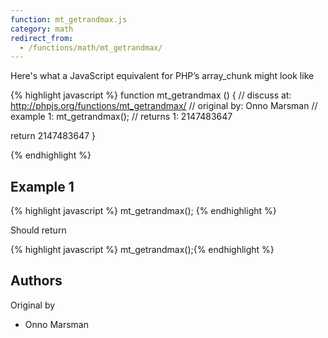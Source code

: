 ```yaml
---
function: mt_getrandmax.js
category: math
redirect_from:
  - /functions/math/mt_getrandmax/
---
```


<!-- WARNING! This file is auto generated by `npm run web:inject`, do not edit by hand -->

Here's what a JavaScript equivalent for PHP’s array_chunk might look like

{% highlight javascript %}
function mt_getrandmax () {
  //  discuss at: http://phpjs.org/functions/mt_getrandmax/
  // original by: Onno Marsman
  //   example 1: mt_getrandmax();
  //   returns 1: 2147483647

  return 2147483647
}

{% endhighlight %}

## Example 1

{% highlight javascript %}
mt_getrandmax();
{% endhighlight %}

Should return

{% highlight javascript %}
mt_getrandmax();{% endhighlight %}


## Authors


Original by

- Onno Marsman

